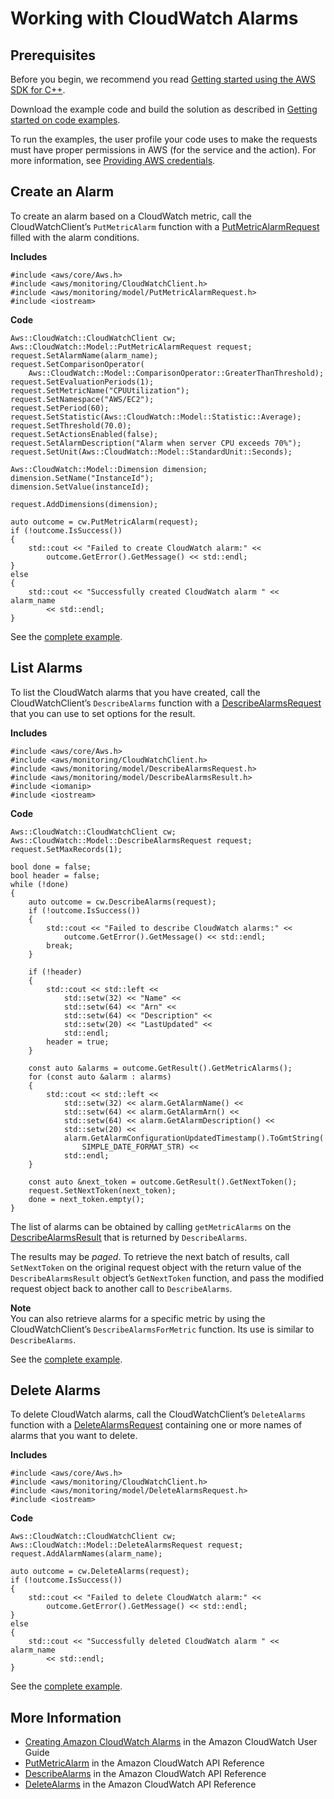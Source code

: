 # Working with CloudWatch Alarms<a name="examples-cloudwatch-create-alarms"></a>

## Prerequisites<a name="codeExamplePrereq"></a>

Before you begin, we recommend you read [Getting started using the AWS SDK for C\+\+](getting-started.md)\. 

Download the example code and build the solution as described in [Getting started on code examples](getting-started-code-examples.md)\. 

To run the examples, the user profile your code uses to make the requests must have proper permissions in AWS \(for the service and the action\)\. For more information, see [Providing AWS credentials](credentials.md)\.

## Create an Alarm<a name="create-an-alarm"></a>

To create an alarm based on a CloudWatch metric, call the CloudWatchClient’s `PutMetricAlarm` function with a [PutMetricAlarmRequest](https://sdk.amazonaws.com/cpp/api/LATEST/class_aws_1_1_cloud_watch_1_1_model_1_1_put_metric_alarm_request.html) filled with the alarm conditions\.

 **Includes** 

```
#include <aws/core/Aws.h>
#include <aws/monitoring/CloudWatchClient.h>
#include <aws/monitoring/model/PutMetricAlarmRequest.h>
#include <iostream>
```

 **Code** 

```
Aws::CloudWatch::CloudWatchClient cw;
Aws::CloudWatch::Model::PutMetricAlarmRequest request;
request.SetAlarmName(alarm_name);
request.SetComparisonOperator(
    Aws::CloudWatch::Model::ComparisonOperator::GreaterThanThreshold);
request.SetEvaluationPeriods(1);
request.SetMetricName("CPUUtilization");
request.SetNamespace("AWS/EC2");
request.SetPeriod(60);
request.SetStatistic(Aws::CloudWatch::Model::Statistic::Average);
request.SetThreshold(70.0);
request.SetActionsEnabled(false);
request.SetAlarmDescription("Alarm when server CPU exceeds 70%");
request.SetUnit(Aws::CloudWatch::Model::StandardUnit::Seconds);

Aws::CloudWatch::Model::Dimension dimension;
dimension.SetName("InstanceId");
dimension.SetValue(instanceId);

request.AddDimensions(dimension);

auto outcome = cw.PutMetricAlarm(request);
if (!outcome.IsSuccess())
{
    std::cout << "Failed to create CloudWatch alarm:" <<
        outcome.GetError().GetMessage() << std::endl;
}
else
{
    std::cout << "Successfully created CloudWatch alarm " << alarm_name
        << std::endl;
}
```

See the [complete example](https://github.com/awsdocs/aws-doc-sdk-examples/tree/master/cpp/example_code/cloudwatch/put_metric_alarm.cpp)\.

## List Alarms<a name="list-alarms"></a>

To list the CloudWatch alarms that you have created, call the CloudWatchClient’s `DescribeAlarms` function with a [DescribeAlarmsRequest](https://sdk.amazonaws.com/cpp/api/LATEST/class_aws_1_1_cloud_watch_1_1_model_1_1_describe_alarms_request.html) that you can use to set options for the result\.

 **Includes** 

```
#include <aws/core/Aws.h>
#include <aws/monitoring/CloudWatchClient.h>
#include <aws/monitoring/model/DescribeAlarmsRequest.h>
#include <aws/monitoring/model/DescribeAlarmsResult.h>
#include <iomanip>
#include <iostream>
```

 **Code** 

```
Aws::CloudWatch::CloudWatchClient cw;
Aws::CloudWatch::Model::DescribeAlarmsRequest request;
request.SetMaxRecords(1);

bool done = false;
bool header = false;
while (!done)
{
    auto outcome = cw.DescribeAlarms(request);
    if (!outcome.IsSuccess())
    {
        std::cout << "Failed to describe CloudWatch alarms:" <<
            outcome.GetError().GetMessage() << std::endl;
        break;
    }

    if (!header)
    {
        std::cout << std::left <<
            std::setw(32) << "Name" <<
            std::setw(64) << "Arn" <<
            std::setw(64) << "Description" <<
            std::setw(20) << "LastUpdated" <<
            std::endl;
        header = true;
    }

    const auto &alarms = outcome.GetResult().GetMetricAlarms();
    for (const auto &alarm : alarms)
    {
        std::cout << std::left <<
            std::setw(32) << alarm.GetAlarmName() <<
            std::setw(64) << alarm.GetAlarmArn() <<
            std::setw(64) << alarm.GetAlarmDescription() <<
            std::setw(20) <<
            alarm.GetAlarmConfigurationUpdatedTimestamp().ToGmtString(
                SIMPLE_DATE_FORMAT_STR) <<
            std::endl;
    }

    const auto &next_token = outcome.GetResult().GetNextToken();
    request.SetNextToken(next_token);
    done = next_token.empty();
}
```

The list of alarms can be obtained by calling `getMetricAlarms` on the [DescribeAlarmsResult](https://sdk.amazonaws.com/cpp/api/LATEST/class_aws_1_1_cloud_watch_1_1_model_1_1_describe_alarms_result.html) that is returned by `DescribeAlarms`\.

The results may be *paged*\. To retrieve the next batch of results, call `SetNextToken` on the original request object with the return value of the `DescribeAlarmsResult` object’s `GetNextToken` function, and pass the modified request object back to another call to `DescribeAlarms`\.

**Note**  
You can also retrieve alarms for a specific metric by using the CloudWatchClient’s `DescribeAlarmsForMetric` function\. Its use is similar to `DescribeAlarms`\.

See the [complete example](https://github.com/awsdocs/aws-doc-sdk-examples/tree/master/cpp/example_code/cloudwatch/describe_alarms.cpp)\.

## Delete Alarms<a name="delete-alarms"></a>

To delete CloudWatch alarms, call the CloudWatchClient’s `DeleteAlarms` function with a [DeleteAlarmsRequest](https://sdk.amazonaws.com/cpp/api/LATEST/class_aws_1_1_cloud_watch_1_1_model_1_1_delete_alarms_request.html) containing one or more names of alarms that you want to delete\.

 **Includes** 

```
#include <aws/core/Aws.h>
#include <aws/monitoring/CloudWatchClient.h>
#include <aws/monitoring/model/DeleteAlarmsRequest.h>
#include <iostream>
```

 **Code** 

```
Aws::CloudWatch::CloudWatchClient cw;
Aws::CloudWatch::Model::DeleteAlarmsRequest request;
request.AddAlarmNames(alarm_name);

auto outcome = cw.DeleteAlarms(request);
if (!outcome.IsSuccess())
{
    std::cout << "Failed to delete CloudWatch alarm:" <<
        outcome.GetError().GetMessage() << std::endl;
}
else
{
    std::cout << "Successfully deleted CloudWatch alarm " << alarm_name
        << std::endl;
}
```

See the [complete example](https://github.com/awsdocs/aws-doc-sdk-examples/tree/master/cpp/example_code/cloudwatch/delete_alarm.cpp)\.

## More Information<a name="more-information"></a>
+  [Creating Amazon CloudWatch Alarms](https://docs.aws.amazon.com/AmazonCloudWatch/latest/monitoring/AlarmThatSendsEmail.html) in the Amazon CloudWatch User Guide
+  [PutMetricAlarm](https://docs.aws.amazon.com/AmazonCloudWatch/latest/APIReference/PutMetricAlarm.html) in the Amazon CloudWatch API Reference
+  [DescribeAlarms](https://docs.aws.amazon.com/AmazonCloudWatch/latest/APIReference/DescribeAlarms.html) in the Amazon CloudWatch API Reference
+  [DeleteAlarms](https://docs.aws.amazon.com/AmazonCloudWatch/latest/APIReference/DeleteAlarms.html) in the Amazon CloudWatch API Reference